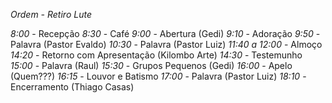 *Ordem - Retiro Lute*

*8:00* - Recepção
*8:30* - Café
*9:00* - Abertura (Gedi)
*9:10* - Adoração
*9:50* - Palavra (Pastor Evaldo)
*10:30* - Palavra (Pastor Luiz)
*11:40 a 12:00* - Almoço
*14:20* - Retorno com Apresentação (Kilombo Arte)
*14:30* - Testemunho
*15:00* - Palavra (Raul)
*15:30* - Grupos Pequenos (Gedi)
*16:00* - Apelo (Quem???)
*16:15* - Louvor e Batismo
*17:00* - Palavra (Pastor Luiz)
*18:10* - Encerramento (Thiago Casas)